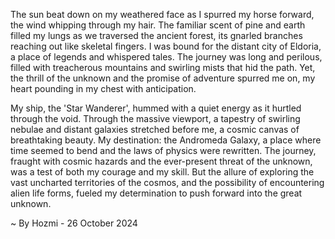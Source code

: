 
The sun beat down on my weathered face as I spurred my horse forward, the wind whipping through my hair. The familiar scent of pine and earth filled my lungs as we traversed the ancient forest, its gnarled branches reaching out like skeletal fingers. I was bound for the distant city of Eldoria, a place of legends and whispered tales. The journey was long and perilous, filled with treacherous mountains and swirling mists that hid the path. Yet, the thrill of the unknown and the promise of adventure spurred me on, my heart pounding in my chest with anticipation.

My ship, the 'Star Wanderer', hummed with a quiet energy as it hurtled through the void. Through the massive viewport, a tapestry of swirling nebulae and distant galaxies stretched before me, a cosmic canvas of breathtaking beauty.  My destination: the Andromeda Galaxy, a place where time seemed to bend and the laws of physics were rewritten.  The journey, fraught with cosmic hazards and the ever-present threat of the unknown, was a test of both my courage and my skill. But the allure of exploring the vast uncharted territories of the cosmos, and the possibility of encountering alien life forms, fueled my determination to push forward into the great unknown. 

~ By Hozmi - 26 October 2024
